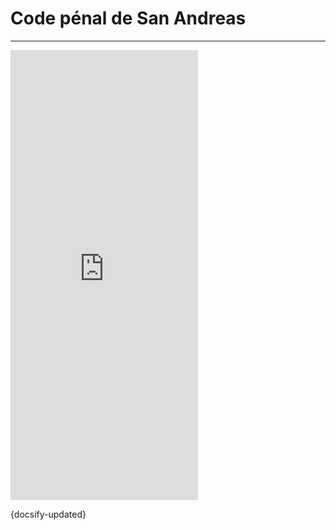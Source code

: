 # Code pénal de San Andreas

---

<iframe src="https://docs.google.com/document/d/e/2PACX-1vSo5bfRQrb7xTdWPPoQX35Rxb5C4q01hGVBmt48i-0anYK_JmGDigVvq13kHNKCiu8YkwICV6Lczv1Y/pub?embedded=true" frameborder="0" height="720" allowfullscreen="true" mozallowfullscreen="true" webkitallowfullscreen="true"></iframe>

{docsify-updated}
